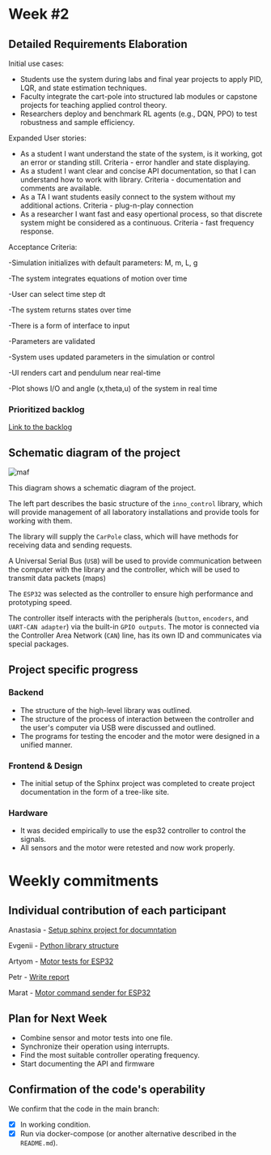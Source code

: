 # Week #2

## Detailed Requirements Elaboration

Initial use cases:
- Students use the system during labs and final year projects to apply PID, LQR, and state estimation techniques.
- Faculty integrate the cart-pole into structured lab modules or capstone projects for teaching applied control theory.
- Researchers deploy and benchmark RL agents (e.g., DQN, PPO) to test robustness and sample efficiency.

Expanded User stories:
- As a student I want understand the state of the system, is it working, got an error or standing still. Criteria - error handler and state displaying.
- As a student I want clear and concise API documentation, so that I can understand how to work with library. Criteria - documentation and comments are available.
- As a TA I want students easily connect to the system without my additional actions. Criteria - plug-n-play connection
- As a researcher I want fast and easy opertional process, so that discrete system might be considered as a continuous. Criteria - fast frequency response.

Acceptance Criteria:

-Simulation initializes with default parameters: M, m, L, g

-The system integrates equations of motion over time

-User can select time step dt

-The system returns states over time

-There is a form of interface to input

-Parameters are validated

-System uses updated parameters in the simulation or control

-UI renders cart and pendulum near real-time

-Plot shows I/O and angle (x,theta,u) of the system in real time 

### Prioritized backlog

[Link to the backlog](https://github.com/orgs/IU-Capstone-Project-2025/projects/17)

## Schematic diagram of the project

![maf](https://github.com/user-attachments/assets/fa981b79-580e-4ab4-a537-dd3b0887ffec)

This diagram shows a schematic diagram of the project. 

The left part describes the basic structure of the `inno_control` library, which will provide management of all laboratory installations and provide tools for working with them. 

The library will supply the `CarPole` class, which will have methods for receiving data and sending requests. 

A Universal Serial Bus (`USB`) will be used to provide communication between the computer with the library and the controller, which will be used to transmit data packets (maps) 

The `ESP32` was selected as the controller to ensure high performance and prototyping speed. 

The controller itself interacts with the peripherals (`button`, `encoders`, and `UART-CAN adapter`) via the built-in `GPIO outputs`. The motor is connected via the Controller Area Network (`CAN`) line, has its own ID and communicates via special packages.

## Project specific progress

### Backend

- The structure of the high-level library was outlined.
- The structure of the process of interaction between the controller and the user's computer via USB were discussed and outlined.
- The programs for testing the encoder and the motor were designed in a unified manner.
  
### Frontend & Design

- The initial setup of the Sphinx project was completed to create project documentation in the form of a tree-like site.

### Hardware

- It was decided empirically to use the esp32 controller to control the signals.
- All sensors and the motor were retested and now work properly.

# Weekly commitments

## Individual contribution of each participant

Anastasia - [Setup sphinx project for documntation](https://github.com/IU-Capstone-Project-2025/total_control/commit/a9f3840d564e7c5d53487f874f5dbcd4b7d9e0e6)

Evgenii - [Python library structure](https://github.com/IU-Capstone-Project-2025/total_control/commit/81fd9744186f035bbc3ae94edd9649d1cfd495db)

Artyom - [Motor tests for ESP32](https://github.com/IU-Capstone-Project-2025/total_control/commit/f9f691522e77aa500441cd81726b9a6e3b78c9a4)

Petr - [Write report](https://github.com/IU-Capstone-Project-2025/total_control/commit/0eb0a428ac47141bd399c90e6cde000a7ec91210)

Marat - [Motor command sender for ESP32](https://github.com/IU-Capstone-Project-2025/total_control/commit/c5304b5e67c4615f31bcf63bde02ca3f16cb2dd9)

## Plan for Next Week

- Combine sensor and motor tests into one file.
- Synchronize their operation using interrupts.
- Find the most suitable controller operating frequency.
- Start documenting the API and firmware

## Confirmation of the code's operability

We confirm that the code in the main branch:
- [X] In working condition.
- [X] Run via docker-compose (or another alternative described in the `README.md`).
